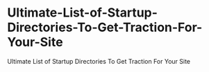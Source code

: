 # Ultimate-List-of-Startup-Directories-To-Get-Traction-For-Your-Site
Ultimate List of Startup Directories To Get Traction For Your Site
